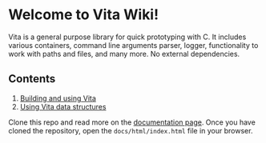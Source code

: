 # Welcome to Vita Wiki!
Vita is a general purpose library for quick prototyping with C. It includes various containers, command line arguments parser, logger, functionality to work with paths and files, and many more. No external dependencies.

## Contents
1. [Building and using Vita](page1.md)
2. [Using Vita data structures](page2.md)

Clone this repo and read more on the [documentation page](../). Once you have cloned the repository, open the `docs/html/index.html` file in your browser.

